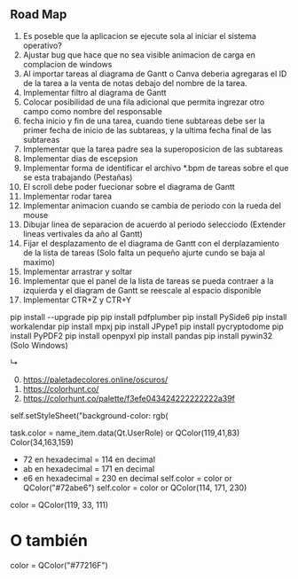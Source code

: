 ## Road Map

1. Es poseble que la aplicacion se ejecute sola al iniciar el sistema operativo?
2. Ajustar bug que hace que no sea visible animacion de carga en complacion de windows
3. Al importar tareas al diagrama de Gantt o Canva deberia agregaras el ID de la tarea a la venta de notas debajo del nombre de la tarea.
4. Implementar filtro al diagrama de Gantt
5. Colocar posibilidad de una fila adicional que permita ingrezar otro campo como nombre del responsable
6. fecha inicio y fin de una tarea, cuando tiene subtareas debe ser la primer fecha de inicio de las subtareas, y la ultima fecha final de las subtareas
7. Implementar que la tarea padre sea la superoposicion de las subtareas
8. Implementar dias de escepsion
9. Implementar forma de identificar el archivo *.bpm de tareas sobre el que se esta trabajando (Pestañas)
10. El scroll debe poder fuecionar sobre el diagrama de Gantt
11. Implementar rodar tarea
12. Implementar animacion cuando se cambia de periodo con la rueda del mouse
13. Dibujar linea de separacion de acuerdo al periodo selecciodo (Extender lineas vertivales da año al Gantt)
14. Fijar el desplazamento de el diagrama de Gantt con el derplazamiento de la lista de tareas (Solo falta un pequeño ajurte cundo se baja al maximo)
15. Implementar arrastrar y soltar
16. Implementar que el panel de la lista de tareas se pueda contraer a la izquierda y el diagram de Gantt se reescale al espacio disponible
17. Implementar CTR+Z y CTR+Y

pip install --upgrade pip
pip install pdfplumber
pip install PySide6
pip install workalendar
pip install mpxj
pip install JPype1
pip install pycryptodome
pip install PyPDF2
pip install openpyxl
pip install pandas
pip install pywin32 (Solo Windows)

↳

0. https://paletadecolores.online/oscuros/
0. https://colorhunt.co/
0. https://colorhunt.co/palette/f3efe043424222222222a39f

self.setStyleSheet("background-color: rgb(

task.color = name_item.data(Qt.UserRole) or QColor(119,41,83)
Color(34,163,159)
- 72 en hexadecimal = 114 en decimal
- ab en hexadecimal = 171 en decimal
- e6 en hexadecimal = 230 en decimal
self.color = color or QColor("#72abe6")
self.color = color or QColor(114, 171, 230)

color = QColor(119, 33, 111)
# O también
color = QColor("#77216F")

